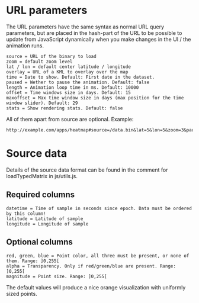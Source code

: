 # URL parameters

The URL parameters have the same syntax as normal URL query parameters, but are placed in the hash-part of the URL to be possible to update from JavaScript dynamically when you make changes in the UI / the animation runs.

    source = URL of the binary to load
    zoom = default zoom level
    lat / lon = default center latitude / longitude
    overlay = URL of a KML to overlay over the map
    time = Date to show. Default: First date in the dataset.
    paused = Wether to pause the animation. Default: false
    length = Animation loop time in ms. Default: 10000
    offset = Time windows size in days. Default: 15
    maxoffset = Max time window size in days (max position for the time window slider). Default: 29
    stats = Show rendering stats. Default: false

All of them apart from source are optional. Example:

    http://example.com/apps/heatmap#source=/data.bin&lat=5&lon=5&zoom=3&paused=true


# Source data
Details of the source data format can be found in the comment for
loadTypedMatrix in js/utils.js.

## Required columns

    datetime = Time of sample in seconds since epoch. Data must be ordered by this column!
    latitude = Latitude of sample
    longitude = Longitude of sample

## Optional columns

    red, green, blue = Point color, all three must be present, or none of them. Range: ]0,255[
    alpha = Transparency. Only if red/green/blue are present. Range: ]0,255[
    magnitude = Point size. Range: ]0,255[

The default values will produce a nice orange visualization with
uniformly sized points.
